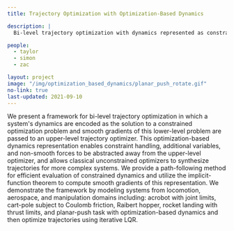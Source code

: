 ```yaml
---
title: Trajectory Optimization with Optimization-Based Dynamics

description: |
  Bi-level trajectory optimization with dynamics represented as constrained optimization problems.

people:
  - taylor
  - simon
  - zac

layout: project
image: "/img/optimization_based_dynamics/planar_push_rotate.gif"
no-link: true
last-updated: 2021-09-10
---
```

We present a framework for bi-level trajectory optimization in which a system's dynamics are encoded as the solution to a constrained optimization problem and smooth gradients of this lower-level problem are passed to an upper-level trajectory optimizer. This optimization-based dynamics representation enables constraint handling, additional variables, and non-smooth forces to be abstracted away from the upper-level optimizer, and allows classical unconstrained optimizers to synthesize trajectories for more complex systems. We provide a path-following method for efficient evaluation of constrained dynamics and utilize the implicit-function theorem to compute smooth gradients of this representation. We demonstrate the framework by modeling systems from locomotion, aerospace, and manipulation domains including: acrobot with joint limits, cart-pole subject to Coulomb friction, Raibert hopper, rocket landing with thrust limits, and planar-push task with optimization-based dynamics and then optimize trajectories using iterative LQR.


